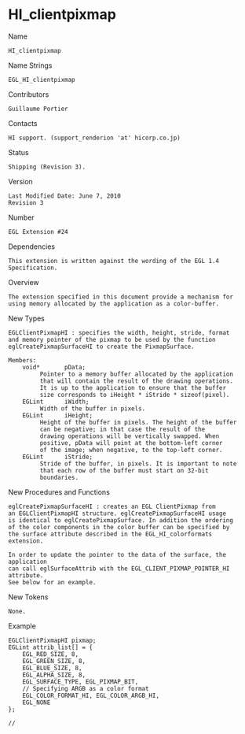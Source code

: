 # HI_clientpixmap

Name

    HI_clientpixmap

Name Strings

    EGL_HI_clientpixmap

Contributors

    Guillaume Portier

Contacts

    HI support. (support_renderion 'at' hicorp.co.jp)

Status

    Shipping (Revision 3).

Version

    Last Modified Date: June 7, 2010
    Revision 3

Number

    EGL Extension #24

Dependencies

    This extension is written against the wording of the EGL 1.4
    Specification.

Overview

    The extension specified in this document provide a mechanism for
    using memory allocated by the application as a color-buffer.


New Types

    EGLClientPixmapHI : specifies the width, height, stride, format 
    and memory pointer of the pixmap to be used by the function
    eglCreatePixmapSurfaceHI to create the PixmapSurface.

    Members:
        void*		pData;
             Pointer to a memory buffer allocated by the application
             that will contain the result of the drawing operations.
             It is up to the application to ensure that the buffer
             size corresponds to iHeight * iStride * sizeof(pixel).
        EGLint		iWidth;
             Width of the buffer in pixels.
        EGLint		iHeight;
             Height of the buffer in pixels. The height of the buffer
             can be negative; in that case the result of the
             drawing operations will be vertically swapped. When
			 positive, pData will point at the bottom-left corner
             of the image; when negative, to the top-left corner.
        EGLint		iStride;
	         Stride of the buffer, in pixels. It is important to note
             that each row of the buffer must start on 32-bit
             boundaries.

New Procedures and Functions

    eglCreatePixmapSurfaceHI : creates an EGL ClientPixmap from 
    an EGLClientPixmapHI structure. eglCreatePixmapSurfaceHI usage
    is identical to eglCreatePixmapSurface. In addition the ordering
    of the color components in the color buffer can be specified by
    the surface attribute described in the EGL_HI_colorformats
    extension.

    In order to update the pointer to the data of the surface, the application 
    can call eglSurfaceAttrib with the EGL_CLIENT_PIXMAP_POINTER_HI attribute.
    See below for an example.

New Tokens

    None.

Example


    EGLClientPixmapHI pixmap;
    EGLint attrib_list[] = {
        EGL_RED_SIZE, 8,
        EGL_GREEN_SIZE, 8,
        EGL_BLUE_SIZE, 8,
        EGL_ALPHA_SIZE, 8,
        EGL_SURFACE_TYPE, EGL_PIXMAP_BIT,
        // Specifying ARGB as a color format
        EGL_COLOR_FORMAT_HI, EGL_COLOR_ARGB_HI,
        EGL_NONE
    };

    // 